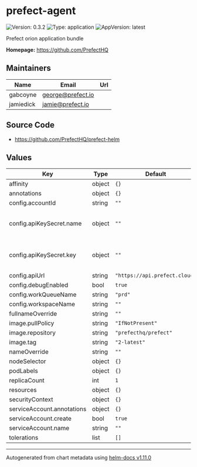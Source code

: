 # prefect-agent

![Version: 0.3.2](https://img.shields.io/badge/Version-0.3.2-informational?style=flat-square) ![Type: application](https://img.shields.io/badge/Type-application-informational?style=flat-square) ![AppVersion: latest](https://img.shields.io/badge/AppVersion-latest-informational?style=flat-square)

Prefect orion application bundle

**Homepage:** <https://github.com/PrefectHQ>

## Maintainers

| Name | Email | Url |
| ---- | ------ | --- |
| gabcoyne | <george@prefect.io> |  |
| jamiedick | <jamie@prefect.io> |  |

## Source Code

* <https://github.com/PrefectHQ/prefect-helm>

## Values

| Key                        | Type   | Default                       | Description                       |
|----------------------------|--------|-------------------------------|-----------------------------------|
| affinity                   | object | `{}`                          |                                   |
| annotations                | object | `{}`                          |                                   |
| config.accountId           | string | `""`                          |                                   |
| config.apiKeySecret.name   | object | `""`                          | Prefect cloud API key secret name |
| config.apiKeySecret.key    | object | `""`                          | Prefect cloud API key secret key  |
| config.apiUrl              | string | `"https://api.prefect.cloud"` |                                   |
| config.debugEnabled        | bool   | `true`                        |                                   |
| config.workQueueName       | string | `"prd"`                       |                                   |
| config.workspaceName       | string | `""`                          |                                   |
| fullnameOverride           | string | `""`                          |                                   |
| image.pullPolicy           | string | `"IfNotPresent"`              |                                   |
| image.repository           | string | `"prefecthq/prefect"`         |                                   |
| image.tag                  | string | `"2-latest"`                  |                                   |
| nameOverride               | string | `""`                          |                                   |
| nodeSelector               | object | `{}`                          |                                   |
| podLabels                  | object | `{}`                          |                                   |
| replicaCount               | int    | `1`                           |                                   |
| resources                  | object | `{}`                          |                                   |
| securityContext            | object | `{}`                          |                                   |
| serviceAccount.annotations | object | `{}`                          |                                   |
| serviceAccount.create      | bool   | `true`                        |                                   |
| serviceAccount.name        | string | `""`                          |                                   |
| tolerations                | list   | `[]`                          |                                   |

----------------------------------------------
Autogenerated from chart metadata using [helm-docs v1.11.0](https://github.com/norwoodj/helm-docs/releases/v1.11.0)
